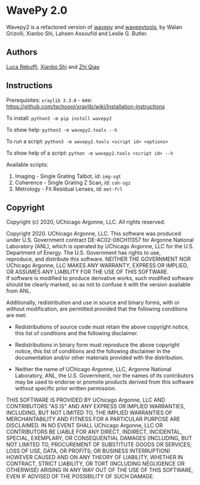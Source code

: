 # WavePy 2.0

Wavepy2 is a refactored version of [wavepy](https://github.com/APS-XSD-OPT-Group/wavepy) and [wavepytools](https://github.com/APS-XSD-OPT-Group/wavepytools), by Walan Grizolli, Xianbo Shi, Lahsen Assoufid and Leslie G. Butler.

Authors
-------------
[Luca Rebuffi](mailto:lrebuffi@anl.gov), [Xianbo Shi](mailto:xshi@anl.gov) and [Zhi Qiao](mailto:zqiao@anl.gov)

Instructions
-------------

Prerequisites: `xraylib 3.3.0` - see: https://github.com/tschoonj/xraylib/wiki/Installation-instructions

To install:               `python3 -m pip install wavepy2`
  
To show help:             `python3 -m wavepy2.tools --h`

To run a script:          `python3 -m wavepy2.tools <script id> <options>`
  
To show help of a script: `python -m wavepy2.tools <script id> --h`
  

Available scripts:
1) Imaging   - Single Grating Talbot, id: `img-sgt`
2) Coherence - Single Grating Z Scan, id: `coh-sgz`
3) Metrology - Fit Residual Lenses,   id: `met-frl`

Copyright
----------
Copyright (c) 2020, UChicago Argonne, LLC. All rights reserved.         
                                                                         
 Copyright 2020. UChicago Argonne, LLC. This software was produced under U.S. Government contract DE-AC02-06CH11357 for Argonne National Laboratory (ANL), which is operated by UChicago Argonne, LLC for the U.S. Department of Energy. The U.S. Government has rights to use,       
 reproduce, and distribute this software. NEITHER THE GOVERNMENT NOR UChicago Argonne, LLC MAKES ANY WARRANTY, EXPRESS OR IMPLIED, OR ASSUMES ANY LIABILITY FOR THE USE OF THIS SOFTWARE.  
 If software is modified to produce derivative works, such modified software should be clearly marked, so as not to confuse it with the version available from ANL.                                                               
                                                                         
 Additionally, redistribution and use in source and binary forms, with or without modification, are permitted provided that the following conditions are met:                                                     
                                                                         
 * Redistributions of source code must retain the above copyright notice, this list of conditions and the following disclaimer.     
                                                                         
 * Redistributions in binary form must reproduce the above copyright notice, this list of conditions and the following disclaimer in the documentation and/or other materials provided with the distribution.                                                     
                                                                         
 * Neither the name of UChicago Argonne, LLC, Argonne National Laboratory, ANL, the U.S. Government, nor the names of its contributors may be used to endorse or promote products derived from this software without specific prior written permission.     
                                                                         
 THIS SOFTWARE IS PROVIDED BY UChicago Argonne, LLC AND CONTRIBUTORS "AS IS" AND ANY EXPRESS OR IMPLIED WARRANTIES, INCLUDING, BUT NOT LIMITED TO, THE IMPLIED WARRANTIES OF MERCHANTABILITY AND FITNESS FOR A PARTICULAR PURPOSE ARE DISCLAIMED. IN NO EVENT SHALL UChicago Argonne, LLC OR CONTRIBUTORS BE LIABLE FOR ANY DIRECT, INDIRECT, INCIDENTAL, SPECIAL, EXEMPLARY, OR CONSEQUENTIAL DAMAGES (INCLUDING, BUT NOT LIMITED TO, PROCUREMENT OF SUBSTITUTE GOODS OR SERVICES; LOSS OF USE, DATA, OR PROFITS; OR BUSINESS INTERRUPTION) HOWEVER CAUSED AND ON ANY THEORY OF LIABILITY, WHETHER IN CONTRACT, STRICT LIABILITY, OR TORT (INCLUDING NEGLIGENCE OR OTHERWISE) ARISING IN ANY WAY OUT OF THE USE OF THIS SOFTWARE, EVEN IF ADVISED OF THE POSSIBILITY OF SUCH DAMAGE.                                             
